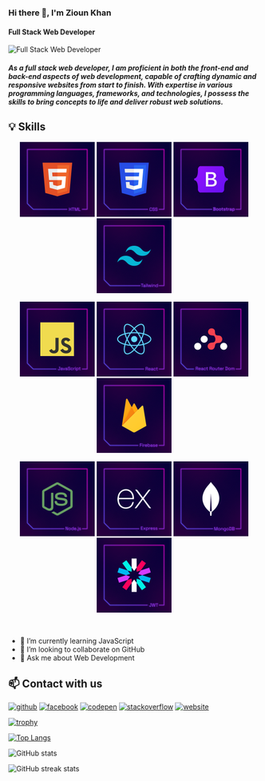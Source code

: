 ### Hi there 👋, I'm Zioun Khan
#### Full Stack Web Developer
![Full Stack Web Developer](https://i.pinimg.com/originals/4c/c0/03/4cc003e1e3b855c7b062b843aea1d9ed.gif)


##### As a full stack web developer, I am proficient in both the front-end and back-end aspects of web development, capable of crafting dynamic and responsive websites from start to finish. With expertise in various programming languages, frameworks, and technologies, I possess the skills to bring concepts to life and deliver robust web solutions.

## :bulb: Skills

<p align="center">
<img height="150" src="https://raw.githubusercontent.com/ProgrammingHero1/ProgrammingHero1/main/image/HTML.png"/>
<img height="150" src="https://raw.githubusercontent.com/ProgrammingHero1/ProgrammingHero1/main/image/CSS.png"/>
<img height="150" src="https://raw.githubusercontent.com/ProgrammingHero1/ProgrammingHero1/main/image/Bootstrap.png"/>
<img height="150" src="https://raw.githubusercontent.com/ProgrammingHero1/ProgrammingHero1/main/image/Tailwind.png"/>
</p>
<p align="center">
<img height="150" src="https://raw.githubusercontent.com/ProgrammingHero1/ProgrammingHero1/main/image/JavaScript.png"/>
<img height="150" src="https://raw.githubusercontent.com/ProgrammingHero1/ProgrammingHero1/main/image/React.png"/>
<img height="150" src="https://raw.githubusercontent.com/ProgrammingHero1/ProgrammingHero1/main/image/ReactRouterDom.png"/>
<img height="150" src="https://raw.githubusercontent.com/ProgrammingHero1/ProgrammingHero1/main/image/Firebase.png"/>
</p>
<p align="center">
<img height="150" src="https://raw.githubusercontent.com/ProgrammingHero1/ProgrammingHero1/main/image/Nodejs.png"/>
<img height="150" src="https://raw.githubusercontent.com/ProgrammingHero1/ProgrammingHero1/main/image/Express.png"/>
<img height="150" src="https://raw.githubusercontent.com/ProgrammingHero1/ProgrammingHero1/main/image/MongoDB.png"/>
<img height="150" src="https://raw.githubusercontent.com/ProgrammingHero1/ProgrammingHero1/main/image/JWT.png"/>
</p>

<br />

- 🌱 I’m currently learning JavaScript 
- 👯 I’m looking to collaborate on GitHub 
- 💬 Ask me about Web Development 

## :mailbox: Contact with us

[<img src='https://cdn.jsdelivr.net/npm/simple-icons@3.0.1/icons/github.svg' alt='github' height='40'>](https://github.com/zioun)  [<img src='https://cdn.jsdelivr.net/npm/simple-icons@3.0.1/icons/facebook.svg' alt='facebook' height='40'>](https://www.facebook.com/mozioun)  [<img src='https://cdn.jsdelivr.net/npm/simple-icons@3.0.1/icons/codepen.svg' alt='codepen' height='40'>](https://codepen.io/zioun)  [<img src='https://cdn.jsdelivr.net/npm/simple-icons@3.0.1/icons/stackoverflow.svg' alt='stackoverflow' height='40'>](https://stackoverflow.com/users/zioun)  [<img src='https://cdn.jsdelivr.net/npm/simple-icons@3.0.1/icons/icloud.svg' alt='website' height='40'>](https://wsproviders.com/)  

[![trophy](https://github-profile-trophy.vercel.app/?username=zioun)](https://github.com/ryo-ma/github-profile-trophy)

[![Top Langs](https://github-readme-stats.vercel.app/api/top-langs/?username=zioun)](https://github.com/anuraghazra/github-readme-stats)

![GitHub stats](https://github-readme-stats.vercel.app/api?username=zioun&show_icons=true&count_private=true)  

![GitHub streak stats](https://streak-stats.demolab.com/?user=zioun)  

